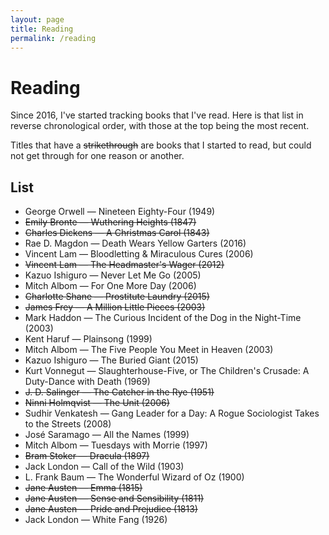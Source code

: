 ```yaml
---
layout: page
title: Reading
permalink: /reading
---
```


# Reading

Since 2016, I've started tracking books that I've read. Here is that list in reverse chronological order, with those at the top being the most recent.

Titles that have a ~~strikethrough~~ are books that I started to read, but could not get through for one reason or another.

## List

- George Orwell — Nineteen Eighty-Four (1949)
- ~~Emily Bronte — Wuthering Heights (1847)~~
- ~~Charles Dickens — A Christmas Carol (1843)~~
- Rae D. Magdon — Death Wears Yellow Garters (2016)
- Vincent Lam — Bloodletting & Miraculous Cures (2006)
- ~~Vincent Lam — The Headmaster's Wager (2012)~~
- Kazuo Ishiguro — Never Let Me Go (2005)
- Mitch Albom — For One More Day (2006)
- ~~Charlotte Shane — Prostitute Laundry (2015)~~
- ~~James Frey — A Million Little Pieces (2003)~~
- Mark Haddon — The Curious Incident of the Dog in the Night-Time (2003)
- Kent Haruf — Plainsong (1999)
- Mitch Albom — The Five People You Meet in Heaven (2003)
- Kazuo Ishiguro — The Buried Giant (2015)
- Kurt Vonnegut — Slaughterhouse-Five, or The Children's Crusade: A Duty-Dance with Death (1969)
- ~~J. D. Salinger — The Catcher in the Rye (1951)~~
- ~~Ninni Holmqvist — The Unit (2006)~~
- Sudhir Venkatesh — Gang Leader for a Day: A Rogue Sociologist Takes to the Streets (2008)
- José Saramago — All the Names (1999)
- Mitch Albom — Tuesdays with Morrie (1997)
- ~~Bram Stoker — Dracula (1897)~~
- Jack London — Call of the Wild (1903)
- L. Frank Baum — The Wonderful Wizard of Oz (1900)
- ~~Jane Austen — Emma (1815)~~
- ~~Jane Austen — Sense and Sensibility (1811)~~
- ~~Jane Austen — Pride and Prejudice (1813)~~
- Jack London — White Fang (1926)
